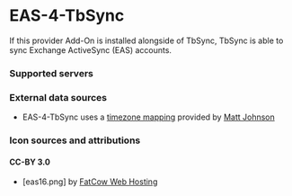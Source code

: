 # EAS-4-TbSync

If this provider Add-On is installed alongside of TbSync, TbSync is able to sync Exchange ActiveSync (EAS) accounts.

### Supported servers


### External data sources

* EAS-4-TbSync uses a [timezone mapping](https://github.com/mj1856/TimeZoneConverter/blob/master/src/TimeZoneConverter/Data/Mapping.csv.gz) provided by [Matt Johnson](https://github.com/mj1856)

### Icon sources and attributions

#### CC-BY 3.0
* [eas16.png] by [FatCow Web Hosting](https://www.iconfinder.com/icons/64484/exchange_ms_icon)
